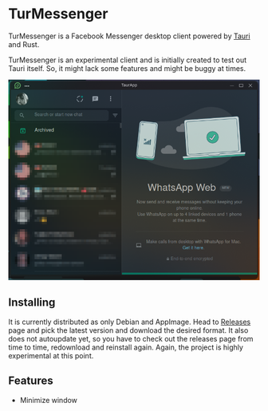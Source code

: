 # TurMessenger

TurMessenger is a Facebook Messenger desktop client powered by [Tauri](https://tauri.app) and Rust.

TurMessenger is an experimental client and is initially created to test out Tauri itself. So, it might lack some features and might be buggy at times.

![Linux Screenshot](resources/meta/linux-ss.png)

## Installing

It is currently distributed as only Debian and AppImage. Head to [Releases](https://github.com/erayerdin/taurapp/releases) page and pick the latest version and download the desired format. It also does not autoupdate yet, so you have to check out the releases page from time to time, redownload and reinstall again. Again, the project is highly experimental at this point.

## Features

 - Minimize window